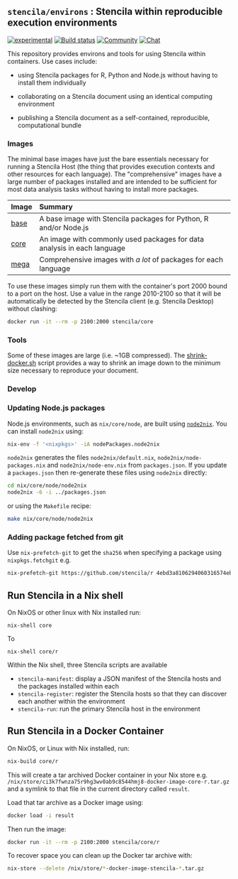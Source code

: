 ## `stencila/environs` : Stencila within reproducible execution environments

[![experimental](http://badges.github.io/stability-badges/dist/experimental.svg)](http://github.com/badges/stability-badges)
[![Build status](https://travis-ci.org/stencila/environs.svg?branch=master)](https://travis-ci.org/stencila/environs)
[![Community](https://img.shields.io/badge/join-community-green.svg)](https://community.stenci.la)
[![Chat](https://badges.gitter.im/stencila/stencila.svg)](https://gitter.im/stencila/stencila)

This repository provides environs and tools for using Stencila within containers. Use cases include:

- using Stencila packages for R, Python and Node.js without having to install them individually

- collaborating on a Stencila document using an identical computing environment

- publishing a Stencila document as a self-contained, reproducible, computational bundle

### Images

The minimal base images have just the bare essentials necessary for running a Stencila Host (the thing that provides execution contexts and other resources for each language). The "comprehensive" images have a large number of packages installed and are intended to be sufficient for most data analysis tasks without having to install more packages. 

Image                        | Summary
:----------------------------| :-----------------------------------------------------------------
[base](base)                 | A base image with Stencila packages for Python, R and/or Node.js
[core](core)                 | An image with commonly used packages for data analysis in each language
[mega](mega)                 | Comprehensive images with _a lot_ of packages for each language

To use these images simply run them with the container's port 2000 bound to a port on the host. Use a value in the range 2010-2100 so that it will be automatically be detected by the Stencila client (e.g. Stencila Desktop) without clashing:

```bash
docker run -it --rm -p 2100:2000 stencila/core
```

### Tools

Some of these images are large (i.e. ~1GB compressed). The [shrink-docker.sh](.shrink/shrink-docker.sh) script provides a way to shrink an image down to the minimum size necessary to reproduce your document.


### Develop

### Updating Node.js packages

Node.js environments, such as `nix/core/node`, are built using [`node2nix`](https://github.com/svanderburg/node2nix). You can install `node2nix` using:

```bash
nix-env -f '<nixpkgs>' -iA nodePackages.node2nix
```

`node2nix` generates the files `node2nix/default.nix`, `node2nix/node-packages.nix` and `node2nix/node-env.nix` from `packages.json`. If you update a `packages.json` then re-generate these files using `node2nix` directly:

```bash
cd nix/core/node/node2nix
node2nix -6 -i ../packages.json
```

or using the `Makefile` recipe:

```bash
make nix/core/node/node2nix
```

### Adding package fetched from git

Use `nix-prefetch-git` to get the `sha256` when specifying a package using `nixpkgs.fetchgit` e.g.

```bash
nix-prefetch-git https://github.com/stencila/r 4ebd3a8106294060316574eb340c7108542f722a
```

## Run Stencila in a Nix shell

On NixOS or other linux with Nix installed run:

```
nix-shell core
```

To 

```
nix-shell core/r
```

Within the Nix shell, three Stencila scripts are available

- `stencila-manifest`: display a JSON manifest of the Stencila hosts and the packages installed within each
- `stencila-register`: register the Stencila hosts so that they can discover each another within the environment
- `stencila-run`: run the primary Stencila host in the environment


## Run Stencila in a Docker Container

On NixOS, or Linux with Nix installed, run:

```bash
nix-build core/r
````

This will create a tar archived Docker container in your Nix store e.g. `/nix/store/ci3k7fwnza75r9hg3wv0ab9c8544hmj8-docker-image-core-r.tar.gz` and a symlink to that file in the current directory called `result`.

Load that tar archive as a Docker image using:

```bash
docker load -i result
```

Then run the image:

```bash
docker run -it --rm -p 2100:2000 stencila/core/r
```

To recover space you can clean up the Docker tar archive with:

```bash
nix-store --delete /nix/store/*-docker-image-stencila-*.tar.gz
```